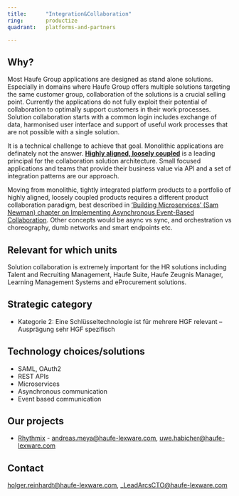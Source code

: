 ```yaml
---
title:      "Integration&Collaboration"
ring:       productize
quadrant:   platforms-and-partners

---
```


## Why? ##

Most Haufe Group applications are designed as stand alone solutions.
Especially in domains where Haufe Group offers multiple solutions targeting the same customer group, collaboration of the solutions is a crucial selling point.
Currently the applications do not fully exploit their potential of collaboration to optimally support customers in their work processes.
Solution collaboration starts with a common login includes exchange of data, harmonised user interface and support of useful work processes that are not possible with a single solution.

It is a technical challenge to achieve that goal. Monolithic applications are definately not the answer.
[**Highly aligned, loosely coupled**](https://de.slideshare.net/reed2001/culture-1798664/94-Highly_Aligned_Loosely_Coupled_Highly) is a leading principal for the collaboration solution architecture.
Small focused applications and teams that provide their business value via API and a set of integration patterns are our approach.

Moving from monolithic, tightly integrated platform products to a portfolio of highly aligned, loosely coupled products requires a different product collaboration paradigm, best described in [‘Building Microservices’ (Sam Newman) chapter on Implementing Asynchronous Event-Based Collaboration](https://www.safaribooksonline.com/library/view/building-microservices/9781491950340/ch04.html#idm811600).
Other concepts would be async vs sync, and orchestration vs choreography, dumb networks and smart endpoints etc.

## Relevant for which units ##

Solution collaboration is extremely important for the HR solutions including Talent and Recruiting Management, Haufe Suite, Haufe Zeugnis Manager, Learning Management Systems and eProcurement solutions.

## Strategic category ##

- Kategorie 2: Eine Schlüsseltechnologie ist für mehrere HGF relevant – Ausprägung sehr HGF spezifisch

## Technology choices/solutions ##

- SAML, OAuth2
- REST APIs
- Microservices
- Asynchronous communication
- Event based communication

## Our projects ##

- [Rhythmix](https://rhythmix.haufe.com/de) - <andreas.meya@haufe-lexware.com>, <uwe.habicher@haufe-lexware.com>

## Contact ##

<holger.reinhardt@haufe-lexware.com>, <_LeadArcsCTO@haufe-lexware.com>
